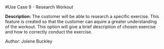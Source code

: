#Use Case 9 - Research Workout

**Description:** The customer will be able to research a specific exercise. This feature is created so that the customer can aquire a greater understanding of the workout. This option will give a brief description of chosen exercise and how to correctly conduct the exercise.

_Author:_ Jolene Buckley